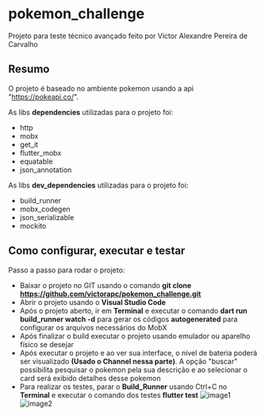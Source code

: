 # pokemon_challenge

Projeto para teste técnico avançado feito por Victor Alexandre Pereira de Carvalho

## Resumo

O projeto é baseado no ambiente pokemon usando a api "https://pokeapi.co/".

As libs **dependencies** utilizadas para o projeto foi:
 - http
 - mobx
 - get_it
 - flutter_mobx
 - equatable
 - json_annotation

As libs **dev_dependencies** utilizadas para o projeto foi:
 - build_runner
 - mobx_codegen
 - json_serializable
 - mockito

 ## Como configurar, executar e testar

 Passo a passo para rodar o projeto:
  - Baixar o projeto no GIT usando o comando **git clone https://github.com/victorapc/pokemon_challenge.git**
  - Abrir o projeto usando o **Visual Studio Code**
  - Após o projeto aberto, ir em **Terminal** e executar o comando **dart run build_runner watch -d** para gerar os códigos **autogenerated** para configurar os arquivos necessários do MobX
  - Após finalizar o build executar o projeto usando emulador ou aparelho físico se desejar
  - Após executar o projeto e ao ver sua interface, o nível de bateria poderá ser visualizado **(Usado o Channel nessa parte)**. A opção "buscar" possibilita  pesquisar o pokemon pela sua descrição e ao selecionar o card será exibido detalhes desse pokemon
  - Para realizar os testes, parar o **Build_Runner** usando Ctrl+C no **Terminal** e executar o comando dos testes **flutter test**
![image1](https://github.com/user-attachments/assets/1e3e84a8-d6e9-403e-8d88-b81fc71c3bc4)
![image2](https://github.com/user-attachments/assets/3da0f93a-2bea-4f76-838c-b9ecb88dcbe2)

